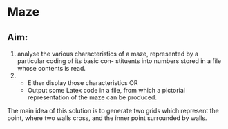 # Maze
## Aim:
1. analyse the various characteristics of a maze, represented by a particular coding of its basic con- stituents into numbers stored in a file whose contents is read.
2. * Either display those characteristics OR
   * Output some Latex code in a file, from which a pictorial representation of the maze can be produced.

The main idea of this solution is to generate two grids which represent the point, where two walls cross, and the inner point surrounded by walls.
